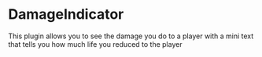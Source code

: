 # DamageIndicator
This plugin allows you to see the damage you do to a player with a mini text that tells you how much life you reduced to the player
